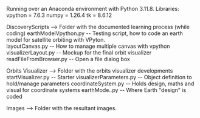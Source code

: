 Running over an Anaconda environment with Python 3.11.8.
  Libraries:
    vpython      = 7.6.3
    numpy        = 1.26.4
    tk           = 8.6.12

DiscoveryScripts  --> Folder with the documented learning process (while coding)
  earthModelVpython.py      -- Testing script, how to code an earth model for satellite orbiting with VPyton.  
  layoutCanvas.py           -- How to manage multiple canvas with vpython
  visualizerLayout.py       -- Mockup for the final orbit visualizer
  readFileFromBrowser.py    -- Open a file dialog box

Orbits Visualizer  --> Folder with the orbits visualizer developments
  startVisualizer.py        -- Starter
  visualizerParameters.py   -- Object definition to hold/manage parameters
  coordinateSystem.py       -- Holds design, maths and visual for coordinate systems
  earthMode..py             -- Where Earth "design" is coded

Images            --> Folder with the resultant images.

